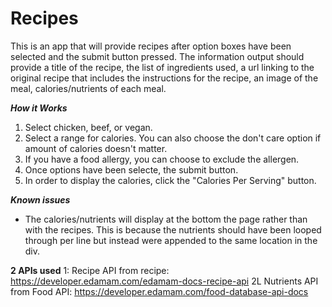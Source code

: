# Recipes
This is an app that will provide recipes after option boxes have been selected and the submit button pressed. The information output should provide a title of the recipe, the list of ingredients used, a url linking to the original recipe that includes the instructions for the recipe, an image of the meal, calories/nutrients of each meal.

***How it Works***
1. Select chicken, beef, or vegan.
2. Select a range for calories. You can also choose the don't care option if amount of calories doesn't matter.
3. If you have a food allergy, you can choose to exclude the allergen. 
4. Once options have been selecte, the submit button.
5. In order to display the calories, click the "Calories Per Serving" button.

***Known issues***
- The calories/nutrients will display at the bottom the page rather than with the recipes. This is because the nutrients should have been looped through per line but instead were appended to the same location in the div.

**2 APIs used**
1: Recipe API from recipe: https://developer.edamam.com/edamam-docs-recipe-api
2L Nutrients API from Food API: https://developer.edamam.com/food-database-api-docs
